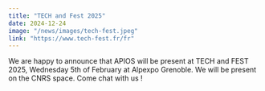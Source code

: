 ```yaml
---
title: "TECH and Fest 2025"
date: 2024-12-24
image: "/news/images/tech-fest.jpeg"
link: "https://www.tech-fest.fr/fr"
---
```


We are happy to announce that APIOS will be present at TECH and FEST 2025, Wednesday 5th of February at Alpexpo Grenoble. We will be present on the CNRS space. Come chat with us !
